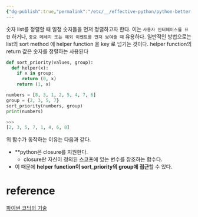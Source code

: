 ```yaml
---
{"dg-publish":true,"permalink":"/etc/__/effective-python/python-better-way-15/","title":"클로저가 변수 스코프와 상호 작용하는 방법","tags":["Python Better Way"],"noteIcon":""}
---
```



숫자 list를 정렬할 때 일정 숫자들을 먼저 정렬하고자 한다. 이는 `사용자 인터페이스를 표현` 하거나, `중요 메세지 또는 예외 이벤트를 먼저 보여줄 때` 유용하다.
일반적인 방법으로는 list의 sort method 에 helper function 을 key 로 넘기는 것이다. helper function의 return 값은 숫자를 정렬하는 사용된다

```python
def sort_priority(values, group):
  def helper(x):
    if x in group:
      return (0, x)
    return (1, x)

numbers = [8, 3, 1, 2, 5, 4, 7, 6]
group = {2, 3, 5, 7}
sort_priority(numbers, group)
print(numbers)

>>>
[2, 3, 5, 7, 1, 4, 6, 8]
```

위 함수가 동작하는 이유는 다음과 같다.
- **python은 closure를 지원한다.
	- closure란 자신이 정의된 스코프에 있는 변수를 참조하는 함수다.
- 이 때문에 **helper function이 sort_priority의 group에 접근**할 수 있다.

# reference
[파이썬 코딩의 기술](http://www.yes24.com/Product/goods/25138160)